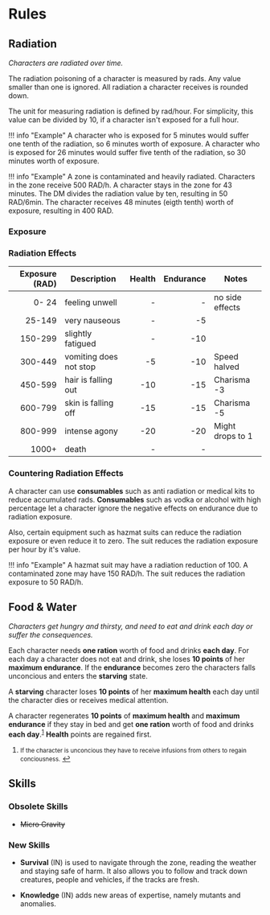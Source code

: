 # Rules

## Radiation

*Characters are radiated over time.*

The radiation poisoning of a character is measured by rads. Any value smaller
than one is ignored. All radiation a character receives is rounded down.

The unit for measuring radiation is defined by rad/hour. For simplicity, this
value can be divided by 10, if a character isn't exposed for a full hour.

!!! info "Example"
    A character who is exposed for 5 minutes would suffer one tenth of the
    radiation, so 6 minutes worth of exposure. A character who is exposed for 26
    minutes would suffer five tenth of the radiation, so 30 minutes worth of
    exposure.

!!! info "Example"
    A zone is contaminated and heavily radiated. Characters in the zone receive
    500 RAD/h. A character stays in the zone for 43 minutes. The DM divides the
    radiation value by ten, resulting in 50 RAD/6min. The character receives 48
    minutes (eigth tenth) worth of exposure, resulting in 400 RAD.

### Exposure

### Radiation Effects

| Exposure (RAD) | Description            | Health | Endurance | Notes            |
| -------------: | ---------------------- | -----: | --------: | ---------------- |
|          0- 24 | feeling unwell         |      - |         - | no side effects  |
|         25-149 | very nauseous          |      - |        -5 |                  |
|        150-299 | slightly fatigued      |      - |       -10 |                  |
|        300-449 | vomiting does not stop |     -5 |       -10 | Speed halved     |
|        450-599 | hair is falling out    |    -10 |       -15 | Charisma -3      |
|        600-799 | skin is falling off    |    -15 |       -15 | Charisma -5      |
|        800-999 | intense agony          |    -20 |       -20 | Might drops to 1 |
|          1000+ | death                  |      - |         - |                  |

### Countering Radiation Effects

A character can use **consumables** such as anti radiation or medical kits to
reduce accumulated rads. **Consumables** such as vodka or alcohol with high
percentage let a character ignore the negative effects on endurance due to
radiation exposure.

Also, certain equipment such as hazmat suits can reduce the radiation exposure
or even reduce it to zero. The suit reduces the radiation exposure per hour by
it's value.

!!! info "Example"
    A hazmat suit may have a radiation reduction of 100. A contaminated zone may
    have 150 RAD/h. The suit reduces the radiation exposure to 50 RAD/h.

## Food & Water

*Characters get hungry and thirsty, and need to eat and drink each day or suffer
the consequences.*

Each character needs **one ration** worth of food and drinks **each day**. For
each day a character does not eat and drink, she loses **10 points** of her
**maximum endurance**. If the **endurance** becomes zero the characters falls
unconcious and enters the **starving** state.

A **starving** character loses **10 points** of her **maximum health**  each day
until the character dies or receives medical attention.

A character regenerates **10 points** of **maximum health** and **maximum
endurance** if they stay in bed and get **one ration** worth of food and drinks
**each day**.<sup id="a1">[1](#f1)</sup> **Health** points are regained first.

1. <small id="f1">If the character is unconcious they have to receive infusions
   from others to regain conciousness.</small> [↩](#a1)

## Skills

### Obsolete Skills

* ~~Micro Gravity~~

### New Skills

* **Survival** (IN) is used to navigate through the zone, reading the weather
  and staying safe of harm.  It also allows you to follow and track down
  creatures, people and vehicles, if the tracks are fresh.

* **Knowledge** (IN) adds new areas of expertise, namely mutants and anomalies.
